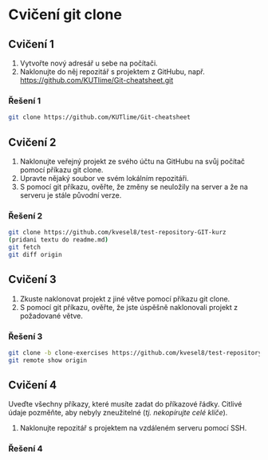 # Cvičení git clone

## Cvičení 1

1. Vytvořte nový adresář u sebe na počítači.
2. Naklonujte do něj repozitář s projektem z GitHubu, např. https://github.com/KUTlime/Git-cheatsheet.git

### Řešení 1

```bash
git clone https://github.com/KUTlime/Git-cheatsheet
```

## Cvičení 2

1. Naklonujte veřejný projekt ze svého účtu na GitHubu na svůj počítač pomocí příkazu git clone.
2. Upravte nějaký soubor ve svém lokálním repozitáři.
3. S pomocí git příkazu, ověřte, že změny se neuložily na server a že na serveru je stále původní verze.

### Řešení 2

```bash
git clone https://github.com/kvesel8/test-repository-GIT-kurz
(pridani textu do readme.md)
git fetch
git diff origin
```

## Cvičení 3

1. Zkuste naklonovat projekt z jiné větve pomocí příkazu git clone.
2. S pomocí git příkazu, ověřte, že jste úspěšně naklonovali projekt z požadované větve.

### Řešení 3

```bash
git clone -b clone-exercises https://github.com/kvesel8/test-repository-GIT-kurz/tree/clone-exercises
git remote show origin
```

## Cvičení 4

Uveďte všechny příkazy, které musíte zadat do příkazové řádky. Citlivé údaje pozměňte, aby nebyly zneužitelné (_tj. nekopírujte celé klíče_).

1. Naklonujte repozitář s projektem na vzdáleném serveru pomocí SSH.

### Řešení 4

```bash

```

